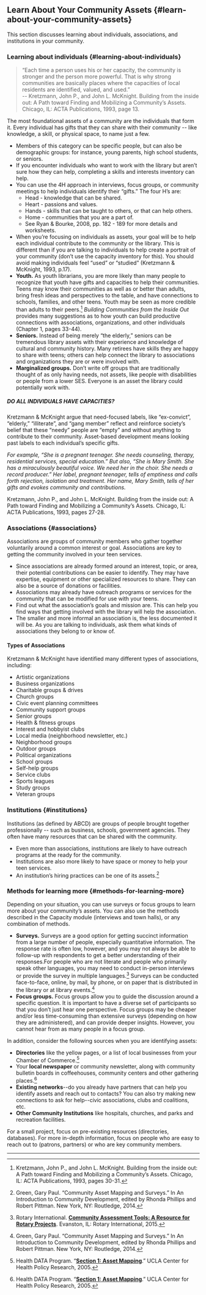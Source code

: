 ## Learn About Your Community Assets {#learn-about-your-community-assets}

This section discusses learning about individuals, associations, and institutions in your community.

### Learning about individuals {#learning-about-individuals}

>“Each time a person uses his or her capacity, the community is stronger and the person more powerful. That is why strong communities are basically places where the capacities of local residents are identified, valued, and used.” <br/> -- Kretzmann, John P., and John L. McKnight. Building from the inside out: A Path toward Finding and Mobilizing a Community’s Assets. Chicago, IL: ACTA Publications, 1993, page 13.

The most foundational assets of a community are the individuals that form it. Every individual has gifts that they can share with their community -- like knowledge, a skill, or physical space, to name just a few.

*   Members of this category can be specific people, but can also be demographic groups: for instance, young parents, high school students, or seniors.
*   If you encounter individuals who want to work with the library but aren’t sure how they can help, completing a skills and interests inventory can help.
*   You can use the 4H approach in interviews, focus groups, or community meetings to help individuals identify their “gifts.” The four H’s are:
    *   Head - knowledge that can be shared.
    *   Heart - passions and values.
    *   Hands - skills that can be taught to others, or that can help others.
    *   Home - communities that you are a part of.
    *   See Ryan &amp; Bourke, 2008, pp. 182 - 189 for more details and worksheets.
*   When you’re focusing on individuals as assets, your goal will be to help each individual contribute to the community or the library. This is different than if you are talking to individuals to help create a portrait of your community (don’t use the capacity inventory for this). You should avoid making individuals feel “used” or “studied” (Kretzmann &amp; McKnight, 1993, p.17).
*   **Youth.** As youth librarians, you are more likely than many people to recognize that youth have gifts and capacities to help their communities. Teens may know their communities as well as or better than adults, bring fresh ideas and perspectives to the table, and have connections to schools, families, and other teens. Youth may be seen as more credible than adults to their peers.[^1] _Building Communities from the Inside Out_ provides many suggestions as to how youth can build productive connections with associations, organizations, and other individuals (Chapter 1, pages 33-44).
*   **Seniors.** Instead of being merely “the elderly,” seniors can be tremendous library assets with their experience and knowledge of cultural and community history. Many retirees have skills they are happy to share with teens; others can help connect the library to associations and organizations they are or were involved with.
*   **Marginalized groups.** Don’t write off groups that are traditionally thought of as only having needs, not assets, like people with disabilities or people from a lower SES. Everyone is an asset the library could potentially work with.

<div class="table-format sidebar"><span class="title"><h5>DO ALL INDIVIDUALS HAVE CAPACITIES?</h5></span>
<p>Kretzmann & McKnight argue that need-focused labels, like “ex-convict”, “elderly,” “illiterate”, and “gang member” reflect and reinforce society’s belief that these “needy” people are “empty” and without anything to contribute to their community. Asset-based development means looking past labels to each individual’s specific gifts.</p>
<p><i>For example, “She is a pregnant teenager. She needs counseling, therapy, residential services, special education.” But also, “She is Mary Smith. She has a miraculously beautiful voice. We need her in the choir. She needs a record producer.” Her label, pregnant teenager, tells of emptiness and calls forth rejection, isolation and treatment. Her name, Mary Smith, tells of her gifts and evokes community and contributions.</i></p>

<p>Kretzmann, John P., and John L. McKnight. Building from the inside out: A Path toward Finding and Mobilizing a Community’s Assets. Chicago, IL: ACTA Publications, 1993, pages 27-28.</p></div>


### Associations {#associations}

Associations are groups of community members who gather together voluntarily around a common interest or goal. Associations are key to getting the community involved in your teen services.

*   Since associations are already formed around an interest, topic, or area, their potential contributions can be easier to identify. They may have expertise, equipment or other specialized resources to share. They can also be a source of donations or facilities.
*   Associations may already have outreach programs or services for the community that can be modified for use with your teens.
*   Find out what the association’s goals and mission are. This can help you find ways that getting involved with the library will help the association.
*   The smaller and more informal an association is, the less documented it will be. As you are talking to individuals, ask them what kinds of associations they belong to or know of.

#### Types of Associations
Kretzmann & McKnight have identified many different types of associations, including:

* Artistic organizations
* Business organizations
* Charitable groups &amp; drives 
* Church groups
* Civic event planning committees
* Community support groups
* Senior groups
* Health &amp; fitness groups
* Interest and hobbyist clubs
* Local media (neighborhood newsletter, etc.)
* Neighborhood groups
* Outdoor groups
* Political organizations
* School groups
* Self-help groups
* Service clubs
* Sports leagues
* Study groups
* Veteran groups

### Institutions {#institutions}

Institutions (as defined by ABCD) are groups of people brought together professionally -- such as business, schools, government agencies. They often have many resources that can be shared with the community.

*   Even more than associations, institutions are likely to have outreach programs at the ready for the community.
*   Institutions are also more likely to have space or money to help your teen services.
*   An institution’s hiring practices can be one of its assets.[^2]

### Methods for learning more {#methods-for-learning-more}

Depending on your situation, you can use surveys or focus groups to learn more about your community’s assets. You can also use the methods described in the Capacity module (interviews and town halls), or any combination of methods.

* **Surveys.** Surveys are a good option for getting succinct information from a large number of people, especially quantitative information. The response rate is often low, however, and you may not always be able to follow-up with respondents to get a better understanding of their responses.For people who are not literate and people who primarily speak other languages, you may need to conduct in-person interviews or provide the survey in multiple languages.[^3] Surveys can be conducted face-to-face, online, by mail, by phone, or on paper that is distributed in the library or at library events.[^2]  
* **Focus groups.** Focus groups allow you to guide the discussion around a specific question. It is important to have a diverse set of participants so that you don’t just hear one perspective. Focus groups may be cheaper and/or less time-consuming than extensive surveys (depending on how they are administered), and can provide deeper insights. However, you cannot hear from as many people in a focus group.

In addition, consider the following sources when you are identifying assets:

*   **Directories** like the yellow pages, or a list of local businesses from your Chamber of Commerce.[^4]  
*   Your **local newspaper** or community newsletter, along with community bulletin boards in coffeehouses, community centers and other gathering places.[^4]
*   **Existing networks**--do you already have partners that can help you identify assets and reach out to contacts? You can also try making new connections to ask for help--civic associations, clubs and coalitions, etc.
*   **Other Community Institutions** like hospitals, churches, and parks and recreation facilities.

<div class="table-format orange"><p>For a small project, focus on pre-existing resources (directories, databases). For more in-depth information, focus on people who are easy to reach out to (patrons, partners) or who are key community members.</p></div>

***

[^1]: Kretzmann, John P., and John L. McKnight. Building from the inside out: A Path toward Finding and Mobilizing a Community’s Assets. Chicago, IL: ACTA Publications, 1993, pages 30-31.

[^2]: Green, Gary Paul. “Community Asset Mapping and Surveys.” In An Introduction to Community Development, edited by Rhonda Phillips and Robert Pittman. New York, NY: Routledge, 2014.


[^3]: Rotary International. **[Community Assessment Tools: A Resource for Rotary Projects](https://my.rotary.org/en/document/community-assessment-tools)**. Evanston, IL: Rotary International, 2015.

[^4]: Health DATA Program. “**[Section 1: Asset Mapping](http://healthpolicy.ucla.edu/programs/health-data/trainings/Documents/tw_cba20.pdf)**.” UCLA Center for Health Policy Research, 2005.
